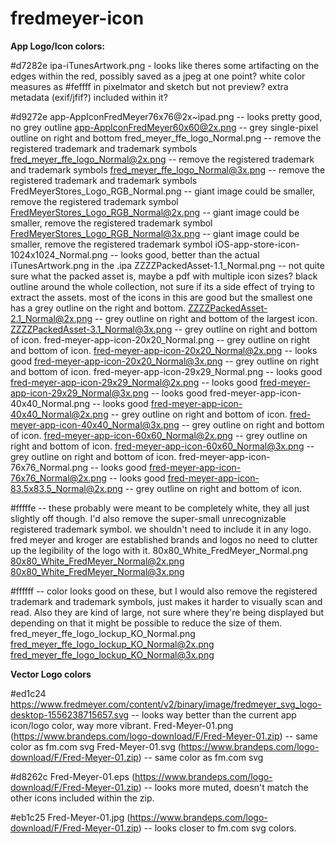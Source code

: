 # fredmeyer-icon

**App Logo/Icon colors:**

#d7282e
ipa-iTunesArtwork.png - looks like theres some artifacting on the edges within the red, possibly saved as a jpeg at one point? white color measures as #feffff in pixelmator and sketch but not preview? extra metadata (exif/jfif?) included within it?

#d9272e
app-AppIconFredMeyer76x76@2x~ipad.png -- looks pretty good, no grey outline
app-AppIconFredMeyer60x60@2x.png -- grey single-pixel outline on right and bottom
fred_meyer_ffe_logo_Normal.png -- remove the registered trademark and trademark symbols
fred_meyer_ffe_logo_Normal@2x.png -- remove the registered trademark and trademark symbols
fred_meyer_ffe_logo_Normal@3x.png -- remove the registered trademark and trademark symbols
FredMeyerStores_Logo_RGB_Normal.png -- giant image could be smaller, remove the registered trademark symbol
FredMeyerStores_Logo_RGB_Normal@2x.png -- giant image could be smaller, remove the registered trademark symbol
FredMeyerStores_Logo_RGB_Normal@3x.png -- giant image could be smaller, remove the registered trademark symbol
iOS-app-store-icon-1024x1024_Normal.png -- looks good, better than the actual iTunesArtwork.png in the .ipa
ZZZZPackedAsset-1.1_Normal.png -- not quite sure what the packed asset is, maybe a pdf with multiple icon sizes? black outline around the whole collection, not sure if its a side effect of trying to extract the assets. most of the icons in this are good but the smallest one has a grey outline on the right and bottom.
ZZZZPackedAsset-2.1_Normal@2x.png -- grey outline on right and bottom of the largest icon.
ZZZZPackedAsset-3.1_Normal@3x.png -- grey outline on right and bottom of icon.
fred-meyer-app-icon-20x20_Normal.png -- grey outline on right and bottom of icon.
fred-meyer-app-icon-20x20_Normal@2x.png -- looks good
fred-meyer-app-icon-20x20_Normal@3x.png -- grey outline on right and bottom of icon.
fred-meyer-app-icon-29x29_Normal.png -- looks good
fred-meyer-app-icon-29x29_Normal@2x.png -- looks good
fred-meyer-app-icon-29x29_Normal@3x.png -- looks good
fred-meyer-app-icon-40x40_Normal.png -- looks good
fred-meyer-app-icon-40x40_Normal@2x.png -- grey outline on right and bottom of icon.
fred-meyer-app-icon-40x40_Normal@3x.png -- grey outline on right and bottom of icon.
fred-meyer-app-icon-60x60_Normal@2x.png -- grey outline on right and bottom of icon.
fred-meyer-app-icon-60x60_Normal@3x.png -- grey outline on right and bottom of icon.
fred-meyer-app-icon-76x76_Normal.png -- looks good
fred-meyer-app-icon-76x76_Normal@2x.png -- looks good
fred-meyer-app-icon-83.5x83.5_Normal@2x.png -- grey outline on right and bottom of icon.

#fffffe -- these probably were meant to be completely white, they all just slightly off though. I'd also remove the super-small unrecognizable registered trademark symbol. we shouldn't need to include it in any logo. fred meyer and kroger are established brands and logos no need to clutter up the legibility of the logo with it.
80x80_White_FredMeyer_Normal.png
80x80_White_FredMeyer_Normal@2x.png
80x80_White_FredMeyer_Normal@3x.png

#ffffff -- color looks good on these, but I would also remove the registered trademark and trademark symbols, just makes it harder to visually scan and read. Also they are kind of large, not sure where they're being displayed but depending on that it might be possible to reduce the size of them.
fred_meyer_ffe_logo_lockup_KO_Normal.png
fred_meyer_ffe_logo_lockup_KO_Normal@2x.png
fred_meyer_ffe_logo_lockup_KO_Normal@3x.png

**Vector Logo colors**

#ed1c24
https://www.fredmeyer.com/content/v2/binary/image/fredmeyer_svg_logo-desktop-1556238715657.svg -- looks way better than the current app icon/logo color, way more vibrant.
Fred-Meyer-01.png (https://www.brandeps.com/logo-download/F/Fred-Meyer-01.zip) -- same color as fm.com svg
Fred-Meyer-01.svg (https://www.brandeps.com/logo-download/F/Fred-Meyer-01.zip) -- same color as fm.com svg

#d8262c
Fred-Meyer-01.eps (https://www.brandeps.com/logo-download/F/Fred-Meyer-01.zip) -- looks more muted, doesn't match the other icons included within the zip.

#eb1c25
Fred-Meyer-01.jpg (https://www.brandeps.com/logo-download/F/Fred-Meyer-01.zip) -- looks closer to fm.com svg colors.
